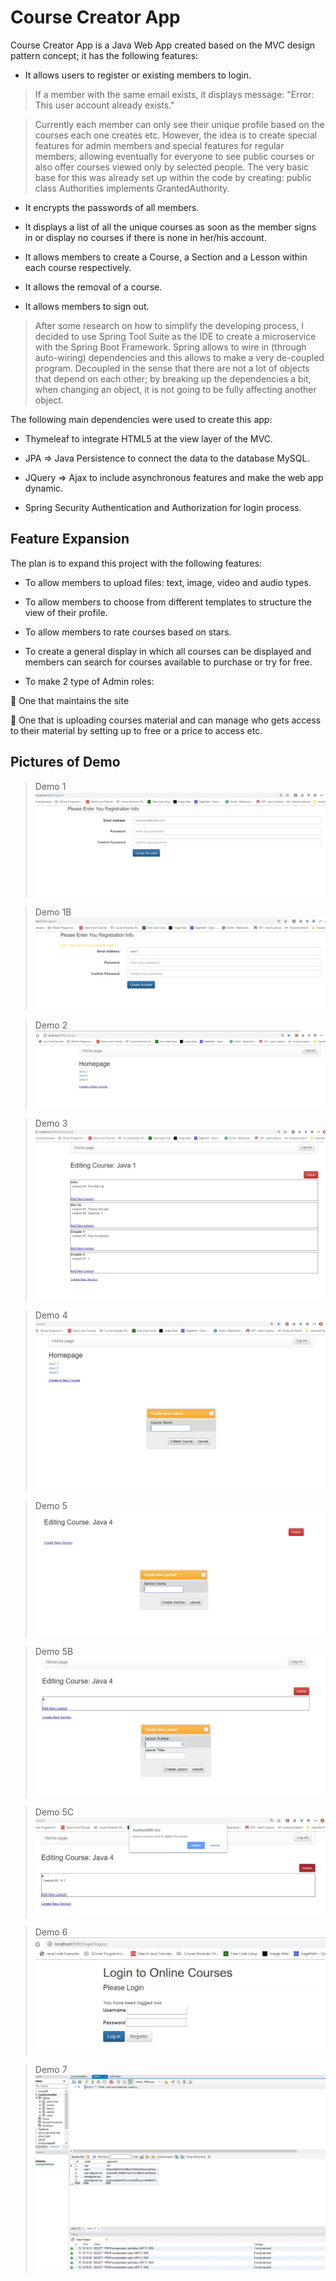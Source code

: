 # Course Creator App

Course Creator App is a Java Web App created based on the MVC design pattern concept; it has the following features:

-	It allows users to register or existing members to login.

  > If a member with the same email exists, it displays message:  "Error: This user account already exists."
  
  > Currently each member can only see their unique profile based on the courses each one creates etc. However, the idea is to create
    special features for admin members and special features for regular members; allowing eventually for everyone to see public courses
    or also offer courses viewed only by selected people. The very basic base for this was already set up within the code by creating:
    public class Authorities implements GrantedAuthority.
    
-	It encrypts the passwords of all members.

-	It displays a list of all the unique courses as soon as the member signs in or display no courses if there is none in her/his account.

-	It allows members to create a Course, a Section and a Lesson within each course respectively.

-	It allows the removal of a course.

-	It allows members to sign out.

  > After some research on how to simplify the developing process, I decided to use Spring Tool Suite as the IDE to create a
    microservice with the Spring Boot Framework. Spring allows to wire in (through auto-wiring) dependencies and this allows to make a 
    very de-coupled program. Decoupled in the sense that there are not a lot of objects that depend on each other; by breaking up the 
    dependencies a bit, when changing an object, it is not going to be fully affecting another object. 
    
The following main dependencies were used to create this app: 

-	Thymeleaf to integrate HTML5 at the view layer of the MVC.

-	JPA => Java Persistence to connect the data to the database MySQL.

-	JQuery => Ajax to include asynchronous features and make the web app dynamic. 

-	Spring Security Authentication and Authorization for login process.

## Feature Expansion

The plan is to expand this project with the following features:

-	To allow members to upload files: text, image, video and audio types.

-	To allow members to choose from different templates to structure the view of their profile.

-	To allow members to rate courses based on stars.

-	To create a general display in which all courses can be displayed and members can search for courses available to purchase or try for free. 

-	To make 2 type of Admin roles: 

	One that maintains the site

	One that is uploading courses material and can manage who gets access to their material by setting up to free or a price to access etc. 

## Pictures of Demo
>Demo 1
![Demo1](Demo1.JPG)

>Demo 1B
![Demo1B](Demo1B.JPG)

>Demo 2
![Demo2](Demo2.JPG)

>Demo 3
![Demo3](Demo3.JPG)

>Demo 4
![Demo4](Demo4.JPG)

>Demo 5
![Demo5](Demo5.JPG)

>Demo 5B
![Demo5B](Demo5B.JPG)

>Demo 5C
![Demo5C](Demo5C.JPG)

>Demo 6
![Demo6](Demo6.JPG)

>Demo 7
![Demo7](Demo7.JPG)

